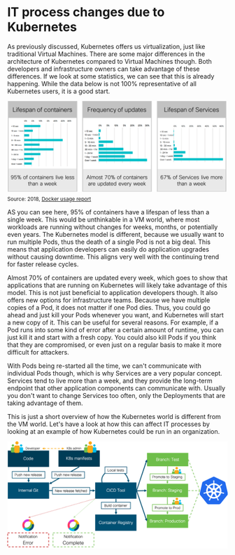 # IT process changes due to Kubernetes

As previously discussed, Kubernetes offers us virtualization, just like traditional Virtual Machines. There are some major differences in the architecture of Kubernetes compared to Virtual Machines though. Both developers and infrastructure owners can take advantage of these differences. If we look at some statistics, we can see that this is already happening. While the data below is not 100% representative of all Kubernetes users, it is a good start.

![Application Lifecycle](img/lifecycle.png?raw=true "Application Lifecycle")
<sub>Source: 2018, [Docker usage report](https://sysdig.com/blog/2018-docker-usage-report/ "Docker usage report")</sub>

AS you can see here, 95% of containers have a lifespan of less than a single week. This would be unthinkable in a VM world, where most workloads are running without changes for weeks, months, or potentially even years. The Kubernetes model is different, because we usually want to run multiple Pods, thus the death of a single Pod is not a big deal. This means that application developers can easily do application upgrades without causing downtime. This aligns very well with the continuing trend for faster release cycles.

Almost 70% of containers are updated every week, which goes to show that applications that are running on Kubernetes will likely take advantage of this model. This is not just beneficial to application developers though. It also offers new options for infrastructure teams. Because we have multiple copies of a Pod, it does not matter if one Pod dies. Thus, you could go ahead and just kill your Pods whenever you want, and Kubernetes will start a new copy of it. This can be useful for several reasons. For example, if a Pod runs into some kind of error after a certain amount of runtime, you can just kill it and start with a fresh copy. You could also kill Pods if you think that they are compromised, or even just on a regular basis to make it more difficult for attackers.

With Pods being re-started all the time, we can't communicate with individual Pods though, which is why Services are a very popular concept. Services tend to live more than a week, and they provide the long-term endpoint that other application components can communicate with. Usually you don't want to change Services too often, only the Deployments that are taking advantage of them.

This is just a short overview of how the Kubernetes world is different from the VM world. Let's have a look at how this can affect IT processes by looking at an example of how Kubernetes could be run in an organization.


![K8s process](img/process.png?raw=true "K8s process")

